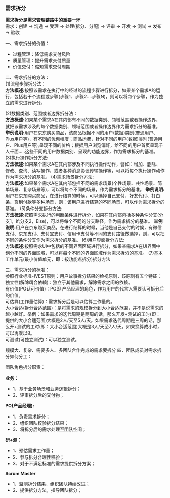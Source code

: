 ### 需求拆分

<strong>需求拆分是需求管理链路中的重要一环</strong><br/>
需求：创建 -> 沟通 -> 受理 -> 处理(拆分、分配) -> 评审 -> 开发 -> 测试 -> 发布 -> 验收<br/>

一、需求拆分的价值：<br/>

- 过程管理：降低需求交付风险<br/>
- 质量管理：提升需求交付质量<br/>
- 价值交付：缩短需求交付周期<br/>

二、需求拆分的方法：<br/>
(1)流程步骤拆分法：<br/>
<strong>方法概述:</strong>按照该需求在执行中的经过的流程步骤进行拆分，如果某个需求A的运行，包括若干个流程或步骤(步骤1、步骤2....步骤N)，则可以将每个步骤，作为独立的需求进行拆分。

(2)数据类别、范围或者边界拆分法：<br/>
<strong>方法概述:</strong>如果某个需求A在其内部有不同的数据类别、领域范围或者操作边界，就把该需求涉及的每个数据类别、领域范围或者操作边界作为需求拆分的基准。
<strong>举例说明:</strong>用户在京东购买商品，该商品根据不同的用户(数据)类别(普通用户、Plus用户等)，有不同的优惠幅度；商品运费，针对不同的用户(数据)类别(普通用户、Plus用户等),呈现不同的价格；根据用户浏览偏好，给不同的用户首页呈现千人千面.....这些不同的用户数据类别、呈现的功能边界，作为需求拆分的基准。
(3)执行操作拆分方法:<br/>
<strong>方法概述:</strong>如果某个需求A在其内部涉及不同执行操作动作，譬如：增加、删除、修改、查询、读写操作，或者各种消息协议传输操作等，可以将每个执行操作动作作为需求拆分的基准。
(4)需求场景拆分方法:<br/>
<strong>方法概述:</strong>如果某个需求A在其内部包括不同的需求场景(个性场景、共性场景、简单场景、复杂场景等)，可以将每个不同的场景，作为需求拆分的基准。
<strong>举例说明:</strong>用户在京东购买商品，在进行结算的时候，可以选择自己支付、好友代付、打白条、货到付款等多种场景，则：该用户进行结算的不同场景，可以作为需求拆分的基准。
(5)条件分支拆分方法:<br/>
<strong>方法概述:</strong>按照需求执行的判断条件进行拆分，如果在其内部包括多种条件分支(分支1，if;分支2，Else)，可以将每个不同的分支路径，作为需求拆分的基准。
<strong>举例说明:</strong>用户在京东购买商品，在进行结算的时候，当他是自己支付的时候，有微信支付、京东支付、支付宝支付、信用卡支付等不同的支付路径做选择，则，可以把不同的条件分支作为需求拆分的基准。
(6)用户界面拆分方法:<br/>
<strong>方法概述:</strong>按照需求UI中包括的不同界面区域进行拆分，如果某需求A在UI界面中划分不同的界面区域，可以将每个不同的界面区域作为需求拆分的基准。
(7)基本工作单元(最小价值单元，即：按功能点拆分)拆分方法<br/>

三、需求拆分的标准：<br/>
参照行业标准-IVEST原则：用户故事拆分结果的检视原则，该原则有五个特征：<br/>
独立性(解除耦合依赖)：独立于其他需求，解除需求之间的依赖。<br/>
有价值(PO认可价值)：PO即 产品经理的角色，作为用户的代言人需要认可拆分后的价值。<br/>
可估算(工作量估算)：需求拆分后是可以估算工作量的。<br/>
大小合适(拆分合适范围)：是将需求的规模拆分到大小合适范围，并不是说需求的越小越好。举例：如果需求的迭代周期是两周的话，那么开发+测试的工时(即：提供的大小合适范围)大概是2人/天至5人/天。如果需求迭代周期是三周的话，那么开+测试的工时(即：大小合适范围)大概是3人/天至7人/天。如果换算成小时，可以再乘以8。<br/>
可测试(可独立测试)：可以独立测试。

规模大、复杂、需要多人、多团队合作完成的需求要拆分
四、团队成员对需求拆分如何分工：<br/>

团队角色拆分职责：

<strong>业务：</strong>
 
- 1、基于业务场景和业务逻辑拆分；
- 2、评审拆分后的交付物；

<strong>PO(产品经理):</strong>

 - 1、负责需求拆分；
 - 2、组织团队校验拆分结果；
 - 3、将拆分后的需求处理至团队空间；

<strong>研+测：</strong>

 - 1、预估需求工作量；
 - 2、参与拆分合理性校验；
 - 3、对于不满足标准的需求提供拆分方案；
 
 <strong>Scrum Master</strong>

  - 1、监测拆分结果，组织团队持续改进；
  - 2、提供拆分方法，指导团队拆分；